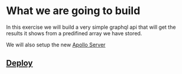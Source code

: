 # What we are going to build

In this exercise we will build a very simple graphql api that will get the results it shows from a predifined array we have stored.

We will also setup the new [Apollo Server](https://www.apollographql.com/docs/apollo-server/v2/)

## [Deploy](https://graphql-workshop-1.now.sh)
